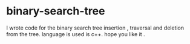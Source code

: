 # binary-search-tree
I wrote code for the binary search tree insertion , traversal and deletion from the tree. language is used is c++. hope you like it .
